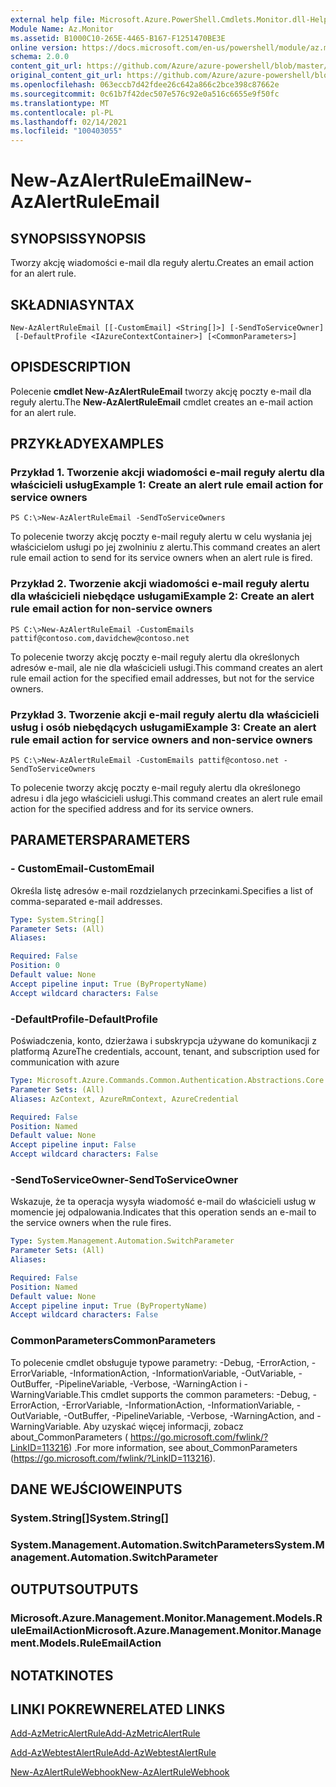 ```yaml
---
external help file: Microsoft.Azure.PowerShell.Cmdlets.Monitor.dll-Help.xml
Module Name: Az.Monitor
ms.assetid: B1000C10-265E-4465-B167-F1251470BE3E
online version: https://docs.microsoft.com/en-us/powershell/module/az.monitor/new-azalertruleemail
schema: 2.0.0
content_git_url: https://github.com/Azure/azure-powershell/blob/master/src/Monitor/Monitor/help/New-AzAlertRuleEmail.md
original_content_git_url: https://github.com/Azure/azure-powershell/blob/master/src/Monitor/Monitor/help/New-AzAlertRuleEmail.md
ms.openlocfilehash: 063eccb7d42fdee26c642a866c2bce398c87662e
ms.sourcegitcommit: 0c61b7f42dec507e576c92e0a516c6655e9f50fc
ms.translationtype: MT
ms.contentlocale: pl-PL
ms.lasthandoff: 02/14/2021
ms.locfileid: "100403055"
---
```

# <span data-ttu-id="fc919-101">New-AzAlertRuleEmail</span><span class="sxs-lookup"><span data-stu-id="fc919-101">New-AzAlertRuleEmail</span></span>

## <span data-ttu-id="fc919-102">SYNOPSIS</span><span class="sxs-lookup"><span data-stu-id="fc919-102">SYNOPSIS</span></span>
<span data-ttu-id="fc919-103">Tworzy akcję wiadomości e-mail dla reguły alertu.</span><span class="sxs-lookup"><span data-stu-id="fc919-103">Creates an email action for an alert rule.</span></span>

## <span data-ttu-id="fc919-104">SKŁADNIA</span><span class="sxs-lookup"><span data-stu-id="fc919-104">SYNTAX</span></span>

```
New-AzAlertRuleEmail [[-CustomEmail] <String[]>] [-SendToServiceOwner]
 [-DefaultProfile <IAzureContextContainer>] [<CommonParameters>]
```

## <span data-ttu-id="fc919-105">OPIS</span><span class="sxs-lookup"><span data-stu-id="fc919-105">DESCRIPTION</span></span>
<span data-ttu-id="fc919-106">Polecenie **cmdlet New-AzAlertRuleEmail** tworzy akcję poczty e-mail dla reguły alertu.</span><span class="sxs-lookup"><span data-stu-id="fc919-106">The **New-AzAlertRuleEmail** cmdlet creates an e-mail action for an alert rule.</span></span>

## <span data-ttu-id="fc919-107">PRZYKŁADY</span><span class="sxs-lookup"><span data-stu-id="fc919-107">EXAMPLES</span></span>

### <span data-ttu-id="fc919-108">Przykład 1. Tworzenie akcji wiadomości e-mail reguły alertu dla właścicieli usług</span><span class="sxs-lookup"><span data-stu-id="fc919-108">Example 1: Create an alert rule email action for service owners</span></span>
```
PS C:\>New-AzAlertRuleEmail -SendToServiceOwners
```

<span data-ttu-id="fc919-109">To polecenie tworzy akcję poczty e-mail reguły alertu w celu wysłania jej właścicielom usługi po jej zwolniniu z alertu.</span><span class="sxs-lookup"><span data-stu-id="fc919-109">This command creates an alert rule email action to send for its service owners when an alert rule is fired.</span></span>

### <span data-ttu-id="fc919-110">Przykład 2. Tworzenie akcji wiadomości e-mail reguły alertu dla właścicieli niebędące usługami</span><span class="sxs-lookup"><span data-stu-id="fc919-110">Example 2: Create an alert rule email action for non-service owners</span></span>
```
PS C:\>New-AzAlertRuleEmail -CustomEmails pattif@contoso.com,davidchew@contoso.net
```

<span data-ttu-id="fc919-111">To polecenie tworzy akcję poczty e-mail reguły alertu dla określonych adresów e-mail, ale nie dla właścicieli usługi.</span><span class="sxs-lookup"><span data-stu-id="fc919-111">This command creates an alert rule email action for the specified email addresses, but not for the service owners.</span></span>

### <span data-ttu-id="fc919-112">Przykład 3. Tworzenie akcji e-mail reguły alertu dla właścicieli usług i osób niebędących usługami</span><span class="sxs-lookup"><span data-stu-id="fc919-112">Example 3: Create an alert rule email action for service owners and non-service owners</span></span>
```
PS C:\>New-AzAlertRuleEmail -CustomEmails pattif@contoso.net -SendToServiceOwners
```

<span data-ttu-id="fc919-113">To polecenie tworzy akcję poczty e-mail reguły alertu dla określonego adresu i dla jego właścicieli usługi.</span><span class="sxs-lookup"><span data-stu-id="fc919-113">This command creates an alert rule email action for the specified address and for its service owners.</span></span>

## <span data-ttu-id="fc919-114">PARAMETERS</span><span class="sxs-lookup"><span data-stu-id="fc919-114">PARAMETERS</span></span>

### <span data-ttu-id="fc919-115">- CustomEmail</span><span class="sxs-lookup"><span data-stu-id="fc919-115">-CustomEmail</span></span>
<span data-ttu-id="fc919-116">Określa listę adresów e-mail rozdzielanych przecinkami.</span><span class="sxs-lookup"><span data-stu-id="fc919-116">Specifies a list of comma-separated e-mail addresses.</span></span>

```yaml
Type: System.String[]
Parameter Sets: (All)
Aliases:

Required: False
Position: 0
Default value: None
Accept pipeline input: True (ByPropertyName)
Accept wildcard characters: False
```

### <span data-ttu-id="fc919-117">-DefaultProfile</span><span class="sxs-lookup"><span data-stu-id="fc919-117">-DefaultProfile</span></span>
<span data-ttu-id="fc919-118">Poświadczenia, konto, dzierżawa i subskrypcja używane do komunikacji z platformą Azure</span><span class="sxs-lookup"><span data-stu-id="fc919-118">The credentials, account, tenant, and subscription used for communication with azure</span></span>

```yaml
Type: Microsoft.Azure.Commands.Common.Authentication.Abstractions.Core.IAzureContextContainer
Parameter Sets: (All)
Aliases: AzContext, AzureRmContext, AzureCredential

Required: False
Position: Named
Default value: None
Accept pipeline input: False
Accept wildcard characters: False
```

### <span data-ttu-id="fc919-119">-SendToServiceOwner</span><span class="sxs-lookup"><span data-stu-id="fc919-119">-SendToServiceOwner</span></span>
<span data-ttu-id="fc919-120">Wskazuje, że ta operacja wysyła wiadomość e-mail do właścicieli usług w momencie jej odpalowania.</span><span class="sxs-lookup"><span data-stu-id="fc919-120">Indicates that this operation sends an e-mail to the service owners when the rule fires.</span></span>

```yaml
Type: System.Management.Automation.SwitchParameter
Parameter Sets: (All)
Aliases:

Required: False
Position: Named
Default value: None
Accept pipeline input: True (ByPropertyName)
Accept wildcard characters: False
```

### <span data-ttu-id="fc919-121">CommonParameters</span><span class="sxs-lookup"><span data-stu-id="fc919-121">CommonParameters</span></span>
<span data-ttu-id="fc919-122">To polecenie cmdlet obsługuje typowe parametry: -Debug, -ErrorAction, -ErrorVariable, -InformationAction, -InformationVariable, -OutVariable, -OutBuffer, -PipelineVariable, -Verbose, -WarningAction i -WarningVariable.</span><span class="sxs-lookup"><span data-stu-id="fc919-122">This cmdlet supports the common parameters: -Debug, -ErrorAction, -ErrorVariable, -InformationAction, -InformationVariable, -OutVariable, -OutBuffer, -PipelineVariable, -Verbose, -WarningAction, and -WarningVariable.</span></span> <span data-ttu-id="fc919-123">Aby uzyskać więcej informacji, zobacz about_CommonParameters ( https://go.microsoft.com/fwlink/?LinkID=113216) .</span><span class="sxs-lookup"><span data-stu-id="fc919-123">For more information, see about_CommonParameters (https://go.microsoft.com/fwlink/?LinkID=113216).</span></span>

## <span data-ttu-id="fc919-124">DANE WEJŚCIOWE</span><span class="sxs-lookup"><span data-stu-id="fc919-124">INPUTS</span></span>

### <span data-ttu-id="fc919-125">System.String[]</span><span class="sxs-lookup"><span data-stu-id="fc919-125">System.String[]</span></span>

### <span data-ttu-id="fc919-126">System.Management.Automation.SwitchParameters</span><span class="sxs-lookup"><span data-stu-id="fc919-126">System.Management.Automation.SwitchParameter</span></span>

## <span data-ttu-id="fc919-127">OUTPUTS</span><span class="sxs-lookup"><span data-stu-id="fc919-127">OUTPUTS</span></span>

### <span data-ttu-id="fc919-128">Microsoft.Azure.Management.Monitor.Management.Models.RuleEmailAction</span><span class="sxs-lookup"><span data-stu-id="fc919-128">Microsoft.Azure.Management.Monitor.Management.Models.RuleEmailAction</span></span>

## <span data-ttu-id="fc919-129">NOTATKI</span><span class="sxs-lookup"><span data-stu-id="fc919-129">NOTES</span></span>

## <span data-ttu-id="fc919-130">LINKI POKREWNE</span><span class="sxs-lookup"><span data-stu-id="fc919-130">RELATED LINKS</span></span>


[<span data-ttu-id="fc919-131">Add-AzMetricAlertRule</span><span class="sxs-lookup"><span data-stu-id="fc919-131">Add-AzMetricAlertRule</span></span>](./Add-AzMetricAlertRule.md)

[<span data-ttu-id="fc919-132">Add-AzWebtestAlertRule</span><span class="sxs-lookup"><span data-stu-id="fc919-132">Add-AzWebtestAlertRule</span></span>](./Add-AzWebtestAlertRule.md)

[<span data-ttu-id="fc919-133">New-AzAlertRuleWebhook</span><span class="sxs-lookup"><span data-stu-id="fc919-133">New-AzAlertRuleWebhook</span></span>](./New-AzAlertRuleWebhook.md)


